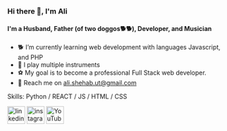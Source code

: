 ### Hi there 👋, I'm Ali
#### I'm a Husband, Father (of two doggos🐕🐕), Developer, and Musician
- 🐕 I’m currently learning web development with languages Javascript, and PHP
- 🎸 I play multiple instruments
- ⚽ My goal is to become a professional Full Stack web developer.
- 📨 Reach me on ali.shehab.ut@gmail.com

Skills: Python / REACT / JS / HTML / CSS


[<img src='https://cdn.jsdelivr.net/npm/simple-icons@3.0.1/icons/linkedin.svg' alt='linkedin' height='40'>](https://www.linkedin.com/in/https://www.linkedin.com/in/ali-shehab-198844115//)  [<img src='https://cdn.jsdelivr.net/npm/simple-icons@3.0.1/icons/instagram.svg' alt='instagram' height='40'>](https://www.instagram.com/https://www.instagram.com/b4unzar//)  [<img src='https://cdn.jsdelivr.net/npm/simple-icons@3.0.1/icons/youtube.svg' alt='YouTube' height='40'>](https://www.youtube.com/channel/https://www.youtube.com/channel/UCEh1RkvzHMqHXKQ7ml913Ww)  

